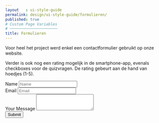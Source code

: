 ```yaml
---
layout   : ui-style-guide
permalink: design/ui-style-guide/formulieren/
published: true
# Custom Page Variables
# ─────────────────────
title: Formulieren
---
```

<p>Voor heel het project werd enkel een contactformulier gebruikt op onze website.</p>
<p>Verder is ook nog een rating mogelijk in de smartphone-app, evenals checkboxes voor de quizvragen. De rating gebeurt aan de hand van hoedjes (1-5).</p>
<form>
    <div class="form-group">
        <label for="name">Name</label>
        <input type="name" class="form-control" id="name" placeholder="Name">
    </div>
    <div class="form-group">
        <label for="email">Email</label>
        <input type="email" class="form-control" id="email" aria-describedby="emailHelp" placeholder="Email">
    </div>
    <div class="form-group">
        <label for="exampleFormControlTextarea1">Your Message</label>
        <textarea class="form-control" id="exampleFormControlTextarea1" rows="3"></textarea>
    </div>
    <button type="submit" class="btn-custom btn-submit text-uppercase font-weight-bold">Submit</button>
</form>
